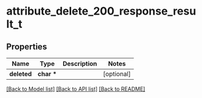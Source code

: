 # attribute_delete_200_response_result_t

## Properties
Name | Type | Description | Notes
------------ | ------------- | ------------- | -------------
**deleted** | **char \*** |  | [optional] 

[[Back to Model list]](../README.md#documentation-for-models) [[Back to API list]](../README.md#documentation-for-api-endpoints) [[Back to README]](../README.md)


